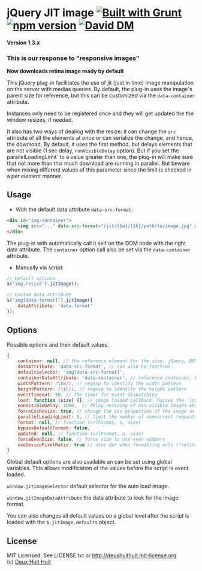 # jQuery JIT image [![Built with Grunt](https://cdn.gruntjs.com/builtwith.png)](http://gruntjs.com/) [![npm version](https://badge.fury.io/js/jQuery-jit-image.svg)](http://badge.fury.io/js/jQuery-jit-image) [![David DM](https://david-dm.org/DeuxHuitHuit/jQuery-jit-image.svg)](https://david-dm.org/DeuxHuitHuit/jQuery-jit-image)

#### Version 1.3.x

### This is our response to "responsive images"

**Now downloads retina image ready by default**

This jQuery plug-in facilitates the use of jit (just in time) image manipulation on the server with medias queries.
By default, the plug-in uses the image's parent size for reference, but this can be customized via the `data-container` attribute.

Instances only need to be registered once and they will get updated the the window resizes, if needed.

It also has two ways of dealing with the resize: it can change the `src` attribute of all the elements
at once or can serialize the change, and hence, the download. By default, it uses the first method, 
but delays elements that are not visible (1 sec delay, `nonVisibleDelay` option). But if you set the `
`parallelLoadingLimit` to a value greater than one, the plug-in will make sure that not more than 
this much download are running in parallel. But beware when mixing different values of this parameter since the limit is checked in a *per element* manner.

## Usage

- With the default data attribute `data-src-format`:

````html
<div id="img-container">
	<img src="..." data-src-format="/jit/{$w}/{$h}/path/to/image.jpg" alt="" />
</div>
````

The plug-in with automatically call it self on the DOM node with the right data attribute.
The `container` option call also be set via the `data-container` attribute.

- Manually via script:

````javascript
// Default options
$('img.resize').jitImage();

// Custom data attribute
$('img[data-format]').jitImage({
	dataAttribute: 'data-format'
});
````

## Options

Possible options and their default values.

````javascript
{
	container: null, // the reference element for the size, jQuery, DOM or selector
	dataAttribute: 'data-src-format', // can also be function
	defaultSelector: 'img[data-src-format]',
	containerDataAttribute: 'data-container', // reference container, by default, the parent. Can also be function
	widthPattern: /\$w/i, // regexp to identify the width pattern
	heightPattern: /\$h/i, // regexp to identify the height pattern
	eventTimeout: 50, // the timer for event dispatching
	load: function (size) {}, // image loaded callback. Raises the 'loaded.jitImage' too.
	nonVisibleDelay: 1000,  // delay resizing of non-visible images when parallelLoadingLimit = 0
	forceCssResize: true, // change the css properties of the image as well
	parallelLoadingLimit: 0, // limit the number of concurrent requests (0 = disabled)
	format: null, // function (urlFormat, o, size)
	bypassDefaultFormat: false,
	updated: null, // function (urlFormat, o, size)
	forceEvenSize: false, // force size to use even numbers
	useDevicePixelRatio: true // uses dpr when formatting urls ("retina image")
}
````

Global default options are also available an can be set using global variables.
This allows modification of the values before the script is event loaded.

`window.jitImageSelector` default selector for the auto load image.

`window.jitImageDataAttribute` the data attribute to look for the image format.

You can also changes all default values on a global level after the script is loaded
with the `$.jitImage.defaults` object.

## License

MIT Licensed. See LICENSE.txt or <http://deuxhuithuit.mit-license.org>    
(c) [Deux Huit Huit](https://deuxhuithuit.com/?utm_medium=github&utm_source=jquery-jit-image&utm_campaign=jquery-jit-image)
